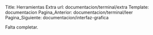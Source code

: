 Title: Herramientas Extra
url: documentacion/terminal/extra
Template: documentacion
Pagina_Anterior: documentacion/terminal/leer
Pagina_Siguiente: documentacion/interfaz-grafica

Falta completar.
